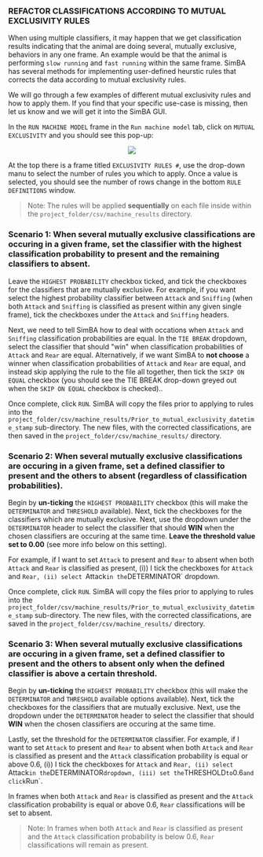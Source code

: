 
### REFACTOR CLASSIFICATIONS ACCORDING TO MUTUAL EXCLUSIVITY RULES

When using multiple classifiers, it may happen that we get classification results indicating that the animal are doing several, mutually exclusive, behaviors in any one frame. An example would be that the animal is performing `slow running` and `fast running` within the same frame. SimBA has several methods for implementing user-defined heurstic rules that corrects the data according to mutual exclusivity rules. 

We will go through a few examples of different mutual exclusivity rules and how to apply them. If you find that your specific use-case is missing, then let us know and we will get it into the SimBA GUI. 

In the `RUN MACHINE MODEL` frame in the `Run machine model` tab, click on `MUTUAL EXCLUSIVITY` and you should see this pop-up:

<p align="center">
<img src="https://github.com/sgoldenlab/simba/blob/master/images/roi_new_1.png" />
</p>

At the top there is a frame titled `EXCLUSIVITY RULES #`, use the drop-down manu to select the number of rules you which to apply. Once a value is selected, you should see the number of rows change in the bottom `RULE DEFINITIONS` window. 

>Note: The rules will be applied **sequentially** on each file inside within the `project_folder/csv/machine_results` directory.

### Scenario 1: When several mutually exclusive classifications are occuring in a given frame, set the classifier with the highest classification probability to present and the remaining classifiers to absent.

Leave the `HIGHEST PROBABILITY` checkbox ticked, and tick the checkboxes for the classifiers that are mutually exclusive. For example,
if you want select the highest probability classifier between `Attack` and `Sniffing` (when both `Attack` and `Sniffing` is classified as present within any given single frame), tick the checkboxes under the `Attack` and `Sniffing` headers.

Next, we need to tell SimBA how to deal with occations when `Attack` and `Sniffing` classification probabilities are equal. In the `TIE BREAK` dropdown, select the classifier that should "win" when classification probabilities of `Attack` and `Rear` are equal.
Alternatively, if we want SimBA to **not choose** a winner when classification probabilities of `Attack` and `Rear` are equal, and instead skip applying the rule to the file all together, then tick the `SKIP ON EQUAL` checkbox (you should see the TIE BREAK drop-down greyed out when the `SKIP ON EQUAL` checkbox is checked)..

Once complete, click `RUN`. SimBA will copy the files prior to applying to rules into the `project_folder/csv/machine_results/Prior_to_mutual_exclusivity_datetime_stamp` sub-directory. The new files, with the corrected classifications, are then saved in the  `project_folder/csv/machine_results/` directory.

### Scenario 2: When several mutually exclusive classifications are occuring in a given frame, set a defined classifier to present and the others to absent (regardless of classification probabilities).

Begin by **un-ticking** the `HIGHEST PROBABILITY` checkbox (this will make the `DETERMINATOR` and `THRESHOLD` available). Next, tick the checkboxes for the classifiers which are mutually exclusive. Next, use the dropdown under the `DETERMINATOR` header to select the classifier that
should **WIN** when the chosen classifiers are occuring at the same time. **Leave the threshold value set to 0.00** (see more info below on this setting).

For example, if I want to set `Attack` to present and `Rear` to absent when both `Attack` and `Rear` is classified as present, (i)) 
I tick the checkboxes for `Attack` and `Rear, (ii) select `Attack` in the `DETERMINATOR` dropdown.

Once complete, click `RUN`. SimBA will copy the files prior to applying to rules into the `project_folder/csv/machine_results/Prior_to_mutual_exclusivity_datetime_stamp` sub-directory. The new files, with the corrected classifications, are saved in the  `project_folder/csv/machine_results/` directory.

### Scenario 3: When several mutually exclusive classifications are occuring in a given frame, set a defined classifier to present and the others to  absent only when the defined classifier is above a certain threshold.

Begin by **un-ticking** the `HIGHEST PROBABILITY` checkbox (this will make the `DETERMINATOR` and `THRESHOLD` available options available). Next, tick the checkboxes for the classifiers that are mutually exclusive. Next, use the dropdown under the `DETERMINATOR` header to select the classifier that
should **WIN** when the chosen classifiers are occuring at the same time. 

Lastly, set the threshold for the `DETERMINATOR` classifier. For example, if I want to set `Attack` to present and `Rear` to absent when both `Attack` and `Rear` is classified as present and the `Attack` classification probability is equal or above 0.6, (i))
I tick the checkboxes for `Attack` and `Rear, (ii) select `Attack` in the `DETERMINATOR` dropdown, (iii) set the `THRESHOLD` to `0.6` and click `Run`. 
    
In frames when both `Attack` and `Rear` is classified as present and the `Attack` classification probability is equal or above 0.6, `Rear` classifications will be set to absent. 
    
> Note: In frames when both `Attack` and `Rear` is classified as present and the `Attack` classification probability is below 0.6, `Rear` classifications will remain as present.









